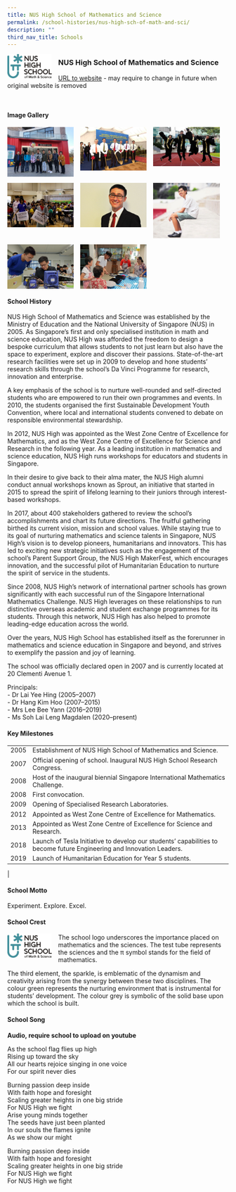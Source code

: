 ```yaml
---
title: NUS High School of Mathematics and Science
permalink: /school-histories/nus-high-sch-of-math-and-sci/
description: ""
third_nav_title: Schools
---
```

<img src="/images/nushighsch1.jpg" style="width:20%;margin-right:15px;" align = "left">

### **NUS High School of Mathematics and Science**
[URL to website](https://www.nushigh.edu.sg/) - may require to change in future when original website is removed

<br clear="left">

#### **Image Gallery**

<p><a href="/images/nushighsch2.jpg">  
<img src="/images/nushighsch2.jpg" style="width:30%;margin-right:15px;" align = "left">
</a></p>

<p><a href="/images/nushighsch3.jpg">  
<img src="/images/nushighsch3.jpg" style="width:30%;margin-right:15px;" align = "left">
</a></p>

<p><a href="/images/nushighsch4.jpg">  
<img src="/images/nushighsch4.jpg" style="width:30%;margin-right:15px;" align = "left">
</a></p>

<br clear="left">

<p><a href="/images/nushighsch5.jpg">  
<img src="/images/nushighsch5.jpg" style="width:30%;margin-right:15px;" align = "left">
</a></p>

<p><a href="/images/nushighsch6.jpg">  
<img src="/images/nushighsch6.jpg" style="width:30%;margin-right:15px;" align = "left">
</a></p>

<p><a href="/images/nushighsch7.jpg">  
<img src="/images/nushighsch7.jpg" style="width:30%;margin-right:15px;" align = "left">
</a></p>

<br clear="left">

<p><a href="/images/nushighsch8.jpg">  
<img src="/images/nushighsch8.jpg" style="width:30%;margin-right:15px;" align = "left">
</a></p>

<p><a href="/images/nushighsch9.jpg">  
<img src="/images/nushighsch9.jpg" style="width:30%;margin-right:15px;" align = "left">
</a></p>

<br clear="left">

#### **School History**
NUS High School of Mathematics and Science was established by the Ministry of Education and the National University of Singapore (NUS) in 2005. As Singapore’s first and only specialised institution in math and science education, NUS High was afforded the freedom to design a bespoke curriculum that allows students to not just learn but also have the space to experiment, explore and discover their passions. State-of-the-art research facilities were set up in 2009 to develop and hone students’ research skills through the school’s Da Vinci Programme for research, innovation and enterprise.

A key emphasis of the school is to nurture well-rounded and self-directed students who are empowered to run their own programmes and events. In 2010, the students organised the first Sustainable Development Youth Convention, where local and international students convened to debate on responsible environmental stewardship.

In 2012, NUS High was appointed as the West Zone Centre of Excellence for Mathematics, and as the West Zone Centre of Excellence for Science and Research in the following year. As a leading institution in mathematics and science education, NUS High runs workshops for educators and students in Singapore.

In their desire to give back to their alma mater, the NUS High alumni conduct annual workshops known as Sprout, an initiative that started in 2015 to spread the spirit of lifelong learning to their juniors through interest-based workshops.

In 2017, about 400 stakeholders gathered to review the school’s accomplishments and chart its future directions. The fruitful gathering birthed its current vision, mission and school values. While staying true to its goal of nurturing mathematics and science talents in Singapore, NUS High’s vision is to develop pioneers, humanitarians and innovators. This has led to exciting new strategic initiatives such as the engagement of the school’s Parent Support Group, the NUS High MakerFest, which encourages innovation, and the successful pilot of Humanitarian Education to nurture the spirit of service in the students.

Since 2008, NUS High’s network of international partner schools has grown significantly with each successful run of the Singapore International Mathematics Challenge. NUS High leverages on these relationships to run distinctive overseas academic and student exchange programmes for its students. Through this network, NUS High has also helped to promote leading-edge education across the world.

Over the years, NUS High School has established itself as the forerunner in mathematics and science education in Singapore and beyond, and strives to exemplify the passion and joy of learning.

The school was officially declared open in 2007 and is currently located at 20 Clementi Avenue 1.

Principals:<br>
\- Dr Lai Yee Hing (2005–2007)<br>
\- Dr Hang Kim Hoo (2007–2015)<br>
\- Mrs Lee Bee Yann (2016–2019)<br>
\- Ms Soh Lai Leng Magdalen (2020–present)

#### **Key Milestones**

|  |  |
|:---:|---|
| 2005 | Establishment of NUS High School of Mathematics and Science. |
| 2007 | Official opening of school. Inaugural NUS High School Research Congress. |
| 2008 | Host of the inaugural biennial Singapore International Mathematics Challenge. |
| 2008 | First convocation. |
| 2009 | Opening of Specialised Research Laboratories. |
| 2012 | Appointed as West Zone Centre of Excellence for Mathematics. |
| 2013 | Appointed as West Zone Centre of Excellence for Science and Research. |
| 2018 | Launch of Tesla Initiative to develop our students’ capabilities to become future Engineering and Innovation Leaders. |
| 2019 | Launch of Humanitarian Education for Year 5 students. |
|

#### **School Motto**
Experiment. Explore. Excel.

#### **School Crest**
<img src="/images/nushighsch1.jpg" style="width:20%;margin-right:15px;" align = "left">

The school logo underscores the importance placed on mathematics and the sciences. The test tube represents the sciences and the π symbol stands for the field of mathematics.

The third element, the sparkle, is emblematic of the dynamism and creativity arising from the synergy between these two disciplines. The colour green represents the nurturing environment that is instrumental for students’ development. The colour grey is symbolic of the solid base upon which the school is built.

#### **School Song**
**Audio, require school to upload on youtube**

As the school flag flies up high<br>
Rising up toward the sky<br>
All our hearts rejoice singing in one voice<br>
For our spirit never dies

Burning passion deep inside<br>
With faith hope and foresight<br>
Scaling greater heights in one big stride<br>
For NUS High we fight<br>
Arise young minds together<br>
The seeds have just been planted<br>
In our souls the flames ignite<br>
As we show our might

Burning passion deep inside<br>
With faith hope and foresight<br>
Scaling greater heights in one big stride<br>
For NUS High we fight<br>
For NUS High we fight